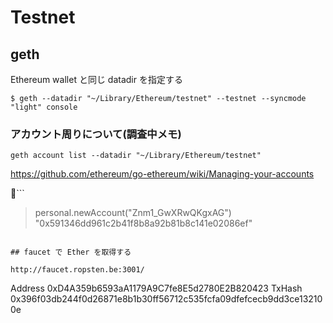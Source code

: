 # Testnet

## geth

Ethereum wallet と同じ datadir を指定する

```
$ geth --datadir "~/Library/Ethereum/testnet" --testnet --syncmode "light" console
```

### アカウント周りについて(調査中メモ)
```
geth account list --datadir "~/Library/Ethereum/testnet"
```

https://github.com/ethereum/go-ethereum/wiki/Managing-your-accounts

```
> personal.newAccount("Znm1_GwXRwQKgxAG")
"0x591346dd961c2b41f8b8a92b81b8c141e02086ef"
```

## faucet で Ether を取得する

http://faucet.ropsten.be:3001/

```
Address 0xD4A359b6593aA1179A9C7fe8E5d2780E2B820423
TxHash 0x396f03db244f0d26871e8b1b30ff56712c535fcfa09dfefcecb9dd3ce132100e
```
